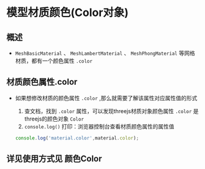 # 模型材质颜色(Color对象)

## 概述

+ `MeshBasicMaterial` 、 `MeshLambertMaterial` 、 `MeshPhongMaterial` 等网格材质，都有一个颜色属性 `.color`

## 材质颜色属性.color

+ 如果想修改材质的颜色属性 `.color` ,那么就需要了解该属性对应属性值的形式

  1. 查文档，找到 `.color` 属性，可以发现threejs材质对象颜色属性 `.color` 是threejs的颜色对象 `Color`
  2. `console.log()` 打印：浏览器控制台查看材质颜色属性的属性值

  ```js
  console.log('material.color',material.color);
  ```

## 详见使用方式见 颜色Color
